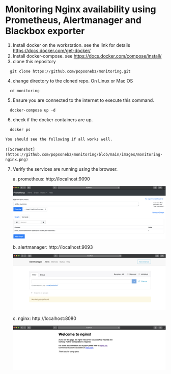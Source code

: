 # Monitoring Nginx availability using Prometheus, Alertmanager and Blackbox exporter


1. Install docker on the workstation. see the link for details https://docs.docker.com/get-docker/
2. Install docker-compose. see https://docs.docker.com/compose/install/
3. clone this repository
```
  git clone https://github.com/popsonebz/monitoring.git
```
4. change directory to the cloned repo.
On Linux or Mac OS
```
  cd monitoring
```
5. Ensure you are connected to the internet to execute this command.
```
  docker-compose up -d
```
6. check if the docker containers are up.
```
  docker ps
```
    You should see the following if all works well.

    ![Screenshot](https://github.com/popsonebz/monitoring/blob/main/images/monitoring-nginx.png)

7. Verify the services are running using the browser.

    a. prometheus: http://localhost:9090

    ![Screenshot](https://github.com/popsonebz/monitoring/blob/main/images/prometheus.png)

    b. alertmanager: http://localhost:9093

    ![Screenshot](https://github.com/popsonebz/monitoring/blob/main/images/alertmanager.png)

    c. nginx:  http://localhost:8080

    ![Screenshot](https://github.com/popsonebz/monitoring/blob/main/images/nginx.png)
